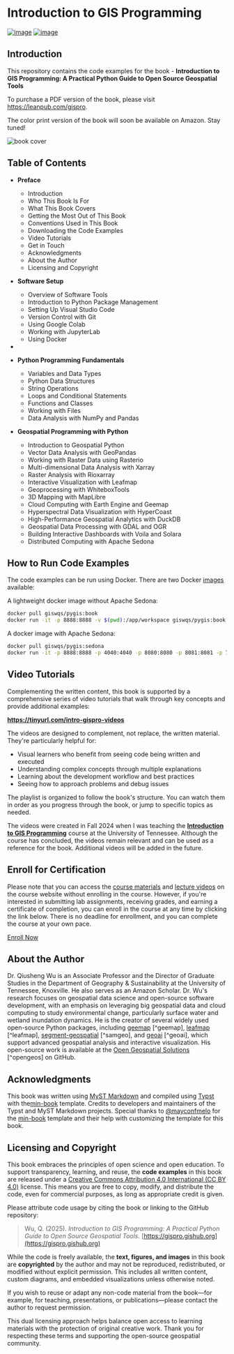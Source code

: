 # Introduction to GIS Programming

[![image](https://mybinder.org/badge_logo.svg)](https://mybinder.org/v2/gh/giswqs/intro-gispro/HEAD)
[![image](https://colab.research.google.com/assets/colab-badge.svg)](https://colab.research.google.com/github/giswqs/intro-gispro/blob/main)

## Introduction

This repository contains the code examples for the book - **Introduction to GIS Programming: A Practical Python Guide to Open Source Geospatial Tools**

To purchase a PDF version of the book, please visit <https://leanpub.com/gispro>.

The color print version of the book will soon be available on Amazon. Stay tuned!

![book cover](https://assets.gishub.org/images/gispro-book-cover.png)

## Table of Contents

- **Preface**

  - Introduction
  - Who This Book Is For
  - What This Book Covers
  - Getting the Most Out of This Book
  - Conventions Used in This Book
  - Downloading the Code Examples
  - Video Tutorials
  - Get in Touch
  - Acknowledgments
  - About the Author
  - Licensing and Copyright

- **Software Setup**
  - Overview of Software Tools
  - Introduction to Python Package Management
  - Setting Up Visual Studio Code
  - Version Control with Git
  - Using Google Colab
  - Working with JupyterLab
  - Using Docker
-
- **Python Programming Fundamentals**

  - Variables and Data Types
  - Python Data Structures
  - String Operations
  - Loops and Conditional Statements
  - Functions and Classes
  - Working with Files
  - Data Analysis with NumPy and Pandas

- **Geospatial Programming with Python**
  - Introduction to Geospatial Python
  - Vector Data Analysis with GeoPandas
  - Working with Raster Data using Rasterio
  - Multi-dimensional Data Analysis with Xarray
  - Raster Analysis with Rioxarray
  - Interactive Visualization with Leafmap
  - Geoprocessing with WhiteboxTools
  - 3D Mapping with MapLibre
  - Cloud Computing with Earth Engine and Geemap
  - Hyperspectral Data Visualization with HyperCoast
  - High-Performance Geospatial Analytics with DuckDB
  - Geospatial Data Processing with GDAL and OGR
  - Building Interactive Dashboards with Voila and Solara
  - Distributed Computing with Apache Sedona

## How to Run Code Examples

The code examples can be run using Docker. There are two Docker [images](https://hub.docker.com/r/giswqs/pygis/tags) available:

A lightweight docker image without Apache Sedona:

```bash
docker pull giswqs/pygis:book
docker run -it -p 8888:8888 -v $(pwd):/app/workspace giswqs/pygis:book
```

A docker image with Apache Sedona:

```bash
docker pull giswqs/pygis:sedona
docker run -it -p 8888:8888 -p 4040:4040 -p 8080:8080 -p 8081:8081 -p 7077:7077 -p 8085:8085 -v $(pwd):/app/workspace giswqs/pygis:sedona
```

## Video Tutorials

Complementing the written content, this book is supported by a comprehensive series of video tutorials that walk through key concepts and provide additional examples:

**https://tinyurl.com/intro-gispro-videos**

The videos are designed to complement, not replace, the written material. They're particularly helpful for:

- Visual learners who benefit from seeing code being written and executed
- Understanding complex concepts through multiple explanations
- Learning about the development workflow and best practices
- Seeing how to approach problems and debug issues

The playlist is organized to follow the book's structure. You can watch them in order as you progress through the book, or jump to specific topics as needed.

The videos were created in Fall 2024 when I was teaching the [**Introduction to GIS Programming**](https://geog-312.gishub.org) course at the University of Tennessee. Although the course has concluded, the videos remain relevant and can be used as a reference for the book. Additional videos will be added in the future.

## Enroll for Certification

Please note that you can access the [course materials](https://geog-312.gishub.org) and [lecture videos](https://tinyurl.com/intro-gispro-videos) on the course website without enrolling in the course. However, if you're interested in submitting lab assignments, receiving grades, and earning a certificate of completion, you can enroll in the course at any time by clicking the link below. There is no deadline for enrollment, and you can complete the course at your own pace.

[Enroll Now](https://tiny.utk.edu/intro-gis-programming)

## About the Author

Dr. Qiusheng Wu is an Associate Professor and the Director of Graduate Studies in the Department of Geography & Sustainability at the University of Tennessee, Knoxville. He also serves as an Amazon Scholar. Dr. Wu's research focuses on geospatial data science and open-source software development, with an emphasis on leveraging big geospatial data and cloud computing to study environmental change, particularly surface water and wetland inundation dynamics. He is the creator of several widely used open-source Python packages, including [geemap](https://geemap.org) [^geemap], [leafmap](https://leafmap.org) [^leafmap], [segment-geospatial](https://samgeo.gishub.org) [^samgeo], and [geoai](https://opengeoai.org) [^geoai], which support advanced geospatial analysis and interactive visualization. His open-source work is available at the [Open Geospatial Solutions](https://github.com/opengeos) [^opengeos] on GitHub.

## Acknowledgments

This book was written using [MyST Markdown](https://mystmd.org) and compiled using [Typst](https://github.com/typst/typst) with the[min-book](https://github.com/mayconfmelo/min-book) template. Credits to developers and maintainers of the Typst and MyST Markdown projects. Special thanks to [@mayconfmelo](https://github.com/mayconfmelo) for the [min-book](https://github.com/mayconfmelo/min-book) template and their help with customizing the template for this book.

## Licensing and Copyright

This book embraces the principles of open science and open education. To support transparency, learning, and reuse, the **code examples** in this book are released under a [Creative Commons Attribution 4.0 International (CC BY 4.0)](https://creativecommons.org/licenses/by/4.0/) license. This means you are free to copy, modify, and distribute the code, even for commercial purposes, as long as appropriate credit is given.

Please attribute code usage by citing the book or linking to the GitHub repository:

> Wu, Q. (2025). _Introduction to GIS Programming: A Practical Python Guide to Open Source Geospatial Tools_. [https://gispro.gishub.org](https://gispro.gishub.org)

While the code is freely available, the **text, figures, and images** in this book are **copyrighted** by the author and may not be reproduced, redistributed, or modified without explicit permission. This includes all written content, custom diagrams, and embedded visualizations unless otherwise noted.

If you wish to reuse or adapt any non-code material from the book—for example, for teaching, presentations, or publications—please contact the author to request permission.

This dual licensing approach helps balance open access to learning materials with the protection of original creative work. Thank you for respecting these terms and supporting the open-source geospatial community.
